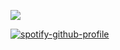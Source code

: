 ![](https://komarev.com/ghpvc/?username=20waystokillsomeone&style=flat-square&color=020202&label=observers)


[![spotify-github-profile](https://spotify-github-profile.kittinanx.com/api/view?uid=31oj54ns3sauetdhtgzrjphge5pe&cover_image=false&theme=default&show_offline=false&background_color=121212&interchange=false&bar_color=121212)](https://github.com/kittinan/spotify-github-profile)
